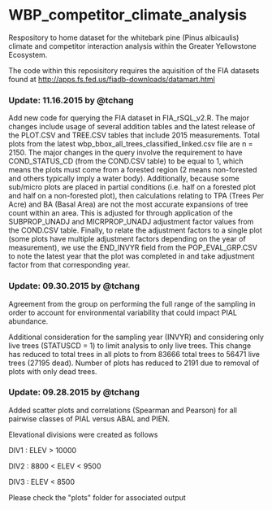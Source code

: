 # WBP_competitor_climate_analysis

Respository to home dataset for the whitebark pine (Pinus albicaulis) climate and competitor interaction analysis within the Greater Yellowstone Ecosystem. 

The code within this reposisitory requires the aquisition of the FIA datasets found at 
http://apps.fs.fed.us/fiadb-downloads/datamart.html

### Update: 11.16.2015 by @tchang

Add new code for querying the FIA dataset in FIA_rSQL_v2.R. The major changes include usage of several addition tables and the latest release of the PLOT.CSV and TREE.CSV tables that include 2015 measurements. Total plots from the latest wbp_bbox_all_trees_classified_linked.csv file are n = 2150. The major changes in the query involve the requirement to have COND_STATUS_CD (from the COND.CSV table) to be equal to 1, which means the plots must come from a forested region (2 means non-forested and others typically imply a water body). Additionally, because some sub/micro plots are placed in partial conditions (i.e. half on a forested plot and half on a non-forested plot), then calculations relating to TPA (Trees Per Acre) and BA (Basal Area) are not the most accurate expansions of tree count within an area. This is adjusted for through application of the SUBPROP_UNADJ and MICRPROP_UNADJ adjustment factor values from the COND.CSV table. Finally, to relate the adjustment factors to a single plot (some plots have multiple adjustment factors depending on the year of measurement), we use the END_INVYR field from the POP_EVAL_GRP.CSV to note the latest year that the plot was completed in and take adjustment factor from that corresponding year. 

### Update: 09.30.2015 by @tchang

Agreement from the group on performing the full range of the sampling in order to account for environmental variability that could impact PIAL abundance.

Additional consideration for the sampling year (INVYR) and considering only live trees (STATUSCD = 1) to limit analysis to only live trees. This change has reduced to total trees in all plots to from 83666 total trees to 56471 live trees (27195 dead). Number of plots has reduced to 2191 due to removal of plots with only dead trees.   

### Update: 09.28.2015 by @tchang

Added scatter plots and correlations (Spearman and Pearson) for all pairwise classes of PIAL versus ABAL and PIEN. 

Elevational divisions were created as follows

DIV1 : ELEV > 10000

DIV2 : 8800 < ELEV < 9500

DIV3 : ELEV < 8500

Please check the "plots" folder for associated output


